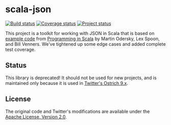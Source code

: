 # scala-json

[![Build status](https://travis-ci.org/twitter/scala-json.svg?branch=develop)](https://travis-ci.org/twitter/scala-json)
[![Coverage status](https://img.shields.io/coveralls/twitter/scala-json/develop.svg)](https://coveralls.io/r/twitter/scala-json?branch=develop)
[![Project status](https://img.shields.io/badge/status-do_not_use-red.svg)](#status)

This project is a toolkit for working with JSON in Scala that is based on
[example code](http://booksites.artima.com/programming_in_scala_2ed/examples/)
from [Programming in Scala](http://www.artima.com/shop/programming_in_scala_2ed)
by Martin Odersky, Lex Spoon, and Bill Venners. We've tightened up some edge
cases and added complete test coverage.

## Status

This library is deprecated! It should not be used for new projects, and is
maintained only because it is used in
[Twitter's Ostrich 9.x](https://github.com/twitter/ostrich).

## License

The original code and Twitter's modifications are available under the
[Apache License, Version 2.0](http://www.apache.org/licenses/LICENSE-2.0).
